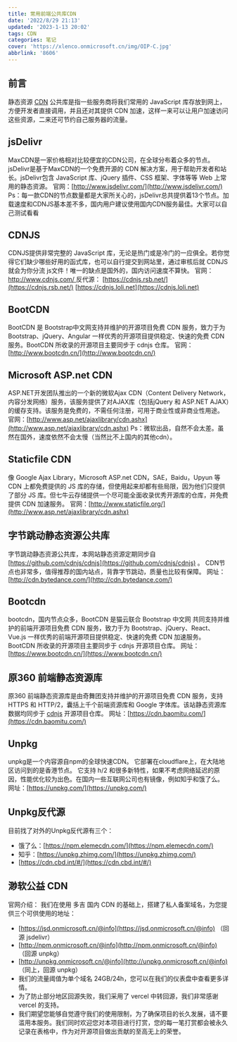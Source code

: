 ```yaml
---
title: 常用前端公共库CDN
date: '2022/8/29 21:13'
updated: '2023-1-13 20:02'
tags: CDN
categories: 笔记
cover: 'https://xlenco.onmicrosoft.cn/img/OIP-C.jpg'
abbrlink: '8606'
---
```

## 前言

静态资源 [CDN](https://so.csdn.net/so/search?q=CDN&spm=1001.2101.3001.7020) 公共库是指一些服务商将我们常用的 JavaScript 库存放到网上，方便开发者直接调用，并且还对其提供 CDN 加速，这样一来可以让用户加速访问这些资源，二来还可节约自己服务器的流量。

## **jsDelivr**

MaxCDN是一家价格相对比较便宜的CDN公司，在全球分布着众多的节点。 jsDelivr是基于MaxCDN的一个免费开源的 CDN 解决方案，用于帮助开发者和站长。jsDelivr包含 JavaScript 库、jQuery 插件、CSS 框架、字体等等 Web 上常用的静态资源。
官网：[http://www.jsdelivr.com/](http://www.jsdelivr.com/)
Ps：每一款CDN的节点数量都是大家所关心的，jsDelivr总共提供着13个节点。加载速度和CDNJS基本差不多，国内用户建议使用国内CDN服务最佳。大家可以自己测试看看

## CDNJS

CDNJS提供非常完整的 JavaScript 库，无论是热门或是冷门的一应俱全。若你觉得它们缺少哪些好用的函式库，也可以自行提交到网站里，通过审核后就 CDNJS 就会为你分流 js文件！唯一的缺点是国外的，国内访问速度不算快。
官网：[http://www.cdnjs.com/ ](http://www.cdnjs.com/)
反代源：
[https://cdnjs.rsb.net/](https://cdnjs.rsb.net/)
[https://cdnjs.loli.net](https://cdnjs.loli.net)

## **BootCDN**

BootCDN 是 Bootstrap中文网支持并维护的开源项目免费 CDN 服务，致力于为 Bootstrap、jQuery、Angular 一样优秀的开源项目提供稳定、快速的免费 CDN 服务。BootCDN 所收录的开源项目主要同步于 cdnjs 仓库。
官网：[http://www.bootcdn.cn/](http://www.bootcdn.cn/)

## Microsoft ASP.net CDN

ASP.NET开发团队推出的一个新的微软Ajax CDN（Content Delivery Network，内容分发网络）服务，该服务提供了对AJAX库（包括jQuery 和 ASP.NET AJAX）的缓存支持。该服务是免费的，不需任何注册，可用于商业性或非商业性用途。
官网：[http://www.asp.net/ajaxlibrary/cdn.ashx](http://www.asp.net/ajaxlibrary/cdn.ashx)
Ps：微软出品，自然不会太差。虽然在国外，速度依然不会太慢（当然比不上国内的其他cdn）。

## Staticfile CDN

像 Google Ajax Library，Microsoft ASP.net CDN，SAE，Baidu，Upyun 等 CDN 上都免费提供的 JS 库的存储，但使用起来却都有些局限，因为他们只提供了部分 JS 库。但七牛云存储提供一个尽可能全面收录优秀开源库的仓库，并免费提供 CDN 加速服务。
官网：[http://www.staticfile.org/](http://www.asp.net/ajaxlibrary/cdn.ashx)

## 字节跳动静态资源公共库

字节跳动静态资源公共库，本网站静态资源定期同步自 [https://github.com/cdnjs/cdnjs](https://github.com/cdnjs/cdnjs) 。
CDN节点也非常多，值得推荐的国内站点，背靠字节跳动，质量也比较有保障。
网址：[http://cdn.bytedance.com/](http://cdn.bytedance.com/)

## Bootcdn

bootcdn，国内节点众多，BootCDN 是猫云联合 Bootstrap 中文网 共同支持并维护的前端开源项目免费 CDN 服务，致力于为 Bootstrap、jQuery、React、Vue.js 一样优秀的前端开源项目提供稳定、快速的免费 CDN 加速服务。BootCDN 所收录的开源项目主要同步于 cdnjs 开源项目仓库。
网址：[https://www.bootcdn.cn/](https://www.bootcdn.cn/)

## 原360 前端静态资源库

原360 前端静态资源库是由奇舞团支持并维护的开源项目免费 CDN 服务，支持 HTTPS 和 HTTP/2，囊括上千个前端资源库和 Google 字体库。该站静态资源库数据均同步于 [cdnjs](https://github.com/cdnjs/packages) 开源项目仓库。
网址：[https://cdn.baomitu.com/](https://cdn.baomitu.com/)

## Unpkg

unpkg是一个内容源自npm的全球快速CDN。
它部署在cloudflare上，在大陆地区访问到的是香港节点。 它支持 h/2 和很多新特性，如果不考虑网络延迟的原因，性能优化较为出色。在国内一些互联网公司也有镜像，例如知乎和饿了么。
网址：[https://unpkg.com/](https://unpkg.com/)

## Unpkg反代源

目前找了对外的Unpkg反代源有三个：

- 饿了么：[https://npm.elemecdn.com/](https://npm.elemecdn.com/)
- 知乎：[https://unpkg.zhimg.com/](https://unpkg.zhimg.com/)
- [https://cdn.cbd.int/#/](https://cdn.cbd.int/#/)

## 渺软公益 CDN

官网介绍：
我们在使用 多吉 国内 CDN 的基础上，搭建了私人备案域名，为您提供三个可供使用的地址：

- [https://jsd.onmicrosoft.cn/@info](https://jsd.onmicrosoft.cn/@info) （回源 jsdelivr）
- [http://npm.onmicrosoft.cn/@info](http://npm.onmicrosoft.cn/@info) （回源 unpkg）
- [http://unpkg.onmicrosoft.cn/@info](http://unpkg.onmicrosoft.cn/@info) （同上，回源 unpkg）
- 我们的流量阈值为单个域名 24GB/24h，您可以在我们的仪表盘中查看更多详情。
- 为了防止部分地区回源失败，我们采用了 vercel 中转回源，我们非常感谢 vercel 的支持。
- 我们期望您能够自觉遵守我们的使用限制，为了确保项目的长久发展，请不要滥用本服务。我们同时欢迎您对本项目进行打赏，您的每一笔打赏都会被永久记录在表格中，作为对开源项目做出贡献的至高无上的荣誉。
